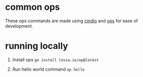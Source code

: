 # common ops
These ops commands are made using [cmdio](https://github.com/lesiw/cmdio) and [ops](https://github.com/lesiw/ops) for ease of development.


# running locally
1. Install ops
`go install lesiw.io/op@latest`

2. Run hello world command `op hello`